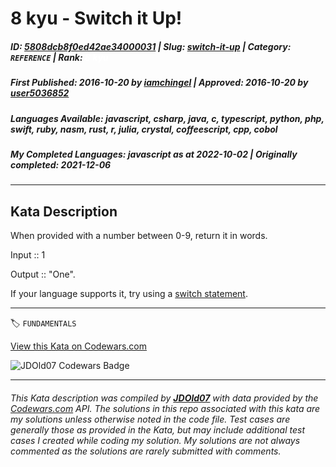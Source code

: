 # 8 kyu - Switch it Up!

##### **ID**: [5808dcb8f0ed42ae34000031](https://www.codewars.com/kata/5808dcb8f0ed42ae34000031) | **Slug**: [switch-it-up](https://www.codewars.com/kata/5808dcb8f0ed42ae34000031) | **Category**: `REFERENCE` | **Rank**: <span style="color:white">8 kyu</span>

##### **First Published**: 2016-10-20 ***by*** [iamchingel](https://www.codewars.com/users/iamchingel) | **Approved**: 2016-10-20 ***by*** [user5036852](https://www.codewars.com/users/user5036852)

##### **Languages Available**: javascript, csharp, java, c, typescript, python, php, swift, ruby, nasm, rust, r, julia, crystal, coffeescript, cpp, cobol

##### **My Completed Languages**: javascript ***as at*** 2022-10-02 | **Originally completed**: 2021-12-06

---

## Kata Description


When provided with a number between 0-9, return it in words.



Input :: 1



Output :: "One".



If your language supports it, try using a <a href="https://en.wikipedia.org/wiki/Switch_statement">switch statement</a>.

---


🏷 `FUNDAMENTALS`


[View this Kata on Codewars.com](https://www.codewars.com/kata/5808dcb8f0ed42ae34000031)

![](https://www.codewars.com/users/jdold07/badges/large "JDOld07 Codewars Badge")

---

###### *This Kata description was compiled by [**JDOld07**](https://tpstech.dev) with data provided by the [Codewars.com](https://www.codewars.com) API.  The solutions in this repo associated with this kata are my solutions unless otherwise noted in the code file.  Test cases are generally those as provided in the Kata, but may include additional test cases I created while coding my solution.  My solutions are not always commented as the solutions are rarely submitted with comments.*
